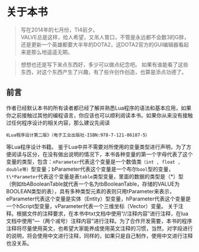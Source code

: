 # 关于本书

>写在2014年的七月份，TI4前夕。<br />
>VALVE总是这样，给人希望，又吊人胃口，不管是永远都不会数3的G胖，还是更新一个英雄都要大半年的DOTA2，这DOTA2官方的GUI编辑器看起来是那么地遥遥无期。

>想想也还是写下来点东西好，多少可以做点纪念吧。
>如果有谁能看了这些东西，对这个东西产生了兴趣，有了些许创作创造，也算是添点功德了。

## 前言
作者已经默认本书的所有读者都已经了解并熟悉Lua程序的语法和基本应用，如果你之前接触过其他的编程语言，你应该也可以顺利阅读本书。如果你从来没有接触过任何程序设计的相关内容，那么建议先阅读
```
《Lua程序设计第二版》（电子工业出版社-ISBN:978-7-121-06187-5）

```
等Lua程序设计书籍。
鉴于Lua中并不需要对所使用的变量类型进行声明，为了方便阅读与区分，在没有做出说明的情况下，本书各种变量的第一个字母代表了这个变量的类型，包含：`nParameter`代表这个变量是一个数值类`（int , float , double等）`型变量；bParameter代表这个变量是一个布尔`bool`型的变量，`t\*Parameter`代表这个变量是表`table`类型变量，里面的数据的类型是（\*）型（例如tbABooleanTable就代表一个名为tbBooleanTable，存储的VALUE为BOOLEAN类型的表），具有多种类型元素的表则只用tParameter来表示，eParameter代表这个变量是实体（Entity）型变量，hParameter代表这个变量是一个hScript型变量，vParameter代表一个三维坐标（Vector）变量。
关于注释。根据文件的注释要求，在本书中txt文档中使用“//注释内容”进行注释，在lua文档中使用“—（两个减号）注释内容”进行注释。为了合作开发需要，本书的程序注释将尽量使用英文，也希望大家能养成使用英文注释的习惯，当然，对字段进行的说明，将会使用中文进行注释，同样的，如果只是自己制作，使用中文进行注释也没关系。
